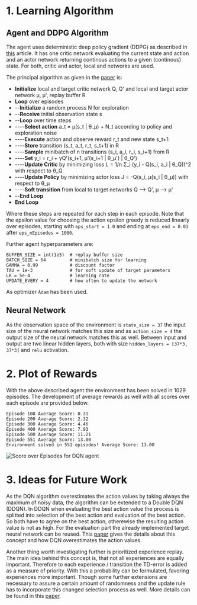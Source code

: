 # 1. Learning Algorithm

## Agent and DDPG Algorithm
The agent uses deterministic deep policy gradient (DDPG) as described in [this](https://arxiv.org/abs/1509.02971) article. It has one critic network evaluating the current state and action and an actor network returning  continous actions to a given (continous) state. For both, critic and actor, local and networks are used.

The principal algorithm as given in the [paper](https://arxiv.org/abs/1509.02971) is:
* **Initialize** local and target critic network Q, Q' and local and target actor network μ, μ', replay buffer R
* **Loop** over episodes
* --**Initialize** a random process N for exploration
* --**Receive** initial observation state s
* --**Loop** over time steps 
* ----**Select action** a_t = μ(s_t | θ_μ) + N_t according to policy and exploration noise
* ----**Execute** action and observe reward r_t and new state s_t+1
* ----**Store** transition (s_t, a_t, r_t, s_t+1) in R
* ----**Sample** minibatch of n transitions (s_i, a_i, r_i, s_i+1) from R
* ----**Set** y_i = r_i + γQ'(s_i+1, μ'(s_i+1 | θ_μ') | θ_Q')
* ----**Update Critic** by minimizing loss L = 1/n Σ_i (y_i - Q(s_i, a_i | θ_Q))^2 with respect to θ_Q
* ----**Update Policy** by minimizing actor loss J = -Q(s_i, μ(s_i | θ_μ)) with respect to θ_μ
* ----**Soft transition** from local to target networks Q --> Q', μ --> μ'
* --**End Loop**
* **End Loop**

Where these steps are repeated for each step in each episode. Note that the epsilon value for choosing the action epsilon greedy is reduced linearly over episodes, starting with `eps_start = 1.0` and ending at `eps_end = 0.01` after `eps_nEpisodes = 1000`. 

Further agent hyperparameters are:

	BUFFER_SIZE = int(1e5)  # replay buffer size
	BATCH_SIZE = 64         # minibatch size for learning
	GAMMA = 0.99            # discount factor
	TAU = 1e-3              # for soft update of target parameters
	LR = 5e-4               # learning rate 
	UPDATE_EVERY = 4        # how often to update the network
	
As optimizer `Adam` has been used.

## Neural Network
As the observation space of the environment is `state_size = 37` the input size of the neural network matches this size and as `action_size = 4` the output size of the neural network matches this as well. Between input and output are two linear hidden layers, both with size `hidden_layers = [37*3, 37*3]` and `relu` activation. 

# 2. Plot of Rewards
With the above described agent the environment has been solved in 1029 episodes. The development of average rewards as well with all scores over each episode are provided below.

	Episode 100	Average Score: 0.31
	Episode 200	Average Score: 2.32
	Episode 300	Average Score: 4.46
	Episode 400	Average Score: 7.93
	Episode 500	Average Score: 11.21
	Episode 551	Average Score: 13.00
	Environment solved in 551 episodes!	Average Score: 13.00

![Score over Episodes for DQN agent](./data/score_over_episodes_report.png "Score over Episodes")

# 3. Ideas for Future Work
As the DQN algorithm overestimates the action values by taking always the maximum of noisy data, the algorithm can be extended to a Double DQN (DDQN). In DDQN when evaluating the best action value the process is splitted into selection of the best action and evaluation of the best action. So both have to agree on the best action, otherewise the resulting action value is not as high. For the evaluation part the already implemented target neural network can be reused. This [paper](https://arxiv.org/abs/1509.06461) gives the details about this concept and how DQN overestimates the action values.

Another thing worth investigating further is prioritized experience replay. The main idea behind this concept is, that not all experiences are equally important. Therefore to each experience / transition the TD-error is added as a measure of priority. With this a probability can be formulated, favoring experiences more important. Though some further extensions are necessary to assure a certain amount of randomness and the update rule has to incorporate this changed selection process as well. More details can be found in this [paper](https://arxiv.org/abs/1511.05952).